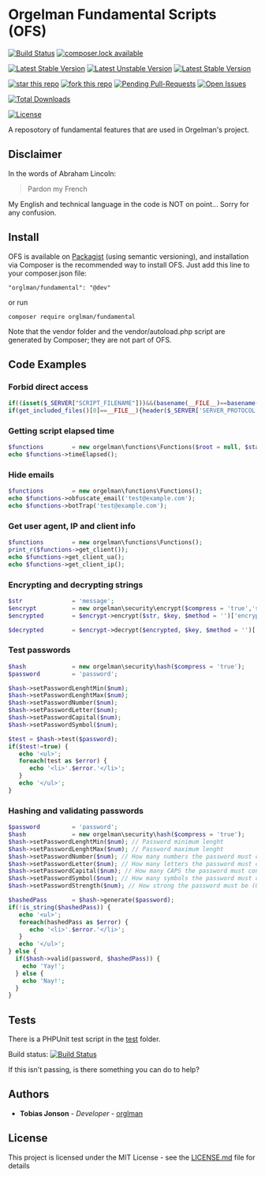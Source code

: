 # Orgelman Fundamental Scripts (OFS)
[![Build Status](https://travis-ci.org/orglman/fundamental.svg)](https://travis-ci.org/orglman/fundamental)
[![composer.lock available](https://poser.pugx.org/orglman/fundamental/composerlock)](https://packagist.org/packages/orglman/fundamental)

[![Latest Stable Version](https://poser.pugx.org/orglman/fundamental/v/stable.svg)](https://packagist.org/packages/orglman/fundamental)
[![Latest Unstable Version](https://poser.pugx.org/orglman/fundamental/v/unstable.svg)](https://packagist.org/packages/orglman/fundamental)
[![Latest Stable Version](https://img.shields.io/github/tag/orglman/fundamental.svg)](https://packagist.org/packages/orglman/fundamental)

[![star this repo](http://githubbadges.com/star.svg?user=orglman&repo=fundamental&style=flat)](https://github.com/orglman/fundamental)
[![fork this repo](http://githubbadges.com/fork.svg?user=orglman&repo=fundamental&style=flat)](https://github.com/orglman/fundamental/fork)
[![Pending Pull-Requests](http://githubbadges.herokuapp.com/orglman/fundamental/pulls.svg?style=flat)](https://github.com/orglman/fundamental/pulls)
[![Open Issues](http://githubbadges.herokuapp.com/orglman/fundamental/issues.svg?style=flat)](https://github.com/orglman/fundamental/issues)

[![Total Downloads](https://poser.pugx.org/orglman/fundamental/downloads)](https://packagist.org/packages/orglman/fundamental)

[![License](https://poser.pugx.org/orglman/fundamental/license.svg)](https://packagist.org/packages/orglman/fundamental)

A reposotory of fundamental features that are used in Orgelman's project.

## Disclaimer
In the words of Abraham Lincoln:
> Pardon my French

My English and technical language in the code is NOT on point... Sorry for any confusion.

## Install
OFS is available on [Packagist](https://packagist.org/packages/orglman/fundamental) (using semantic versioning), and installation via Composer is the recommended way to install OFS. Just add this line to your composer.json file:
```
"orglman/fundamental": "@dev"
```
or run
```
composer require orglman/fundamental
```
Note that the vendor folder and the vendor/autoload.php script are generated by Composer; they are not part of OFS.

## Code Examples

### Forbid direct access
```php
if((isset($_SERVER["SCRIPT_FILENAME"]))&&(basename(__FILE__)==basename($_SERVER["SCRIPT_FILENAME"]))){header($_SERVER['SERVER_PROTOCOL'].' 401 Unauthorized',true,401);header('Status: '.'401 Unauthorized');header('Retry-After: 86400');die('<h1>401 Unauthorized</h1>');}
if(get_included_files()[0]==__FILE__){header($_SERVER['SERVER_PROTOCOL'].' 401 Unauthorized', true, 401);header('Status: '.'401 Unauthorized');header('Retry-After: 86400');die('<h1>401 Unauthorized</h1>');}
```
### Getting script elapsed time 
```php
$functions        = new orgelman\functions\Functions($root = null, $start = microtime(true));
echo $functions->timeElapsed();
```
### Hide emails
```php
$functions        = new orgelman\functions\Functions();
echo $functions->obfuscate_email('test@example.com');
echo $functions->botTrap('test@example.com');
```

### Get user agent, IP and client info 
```php
$functions        = new orgelman\functions\Functions();
print_r($functions->get_client());
echo $functions->get_client_ua();
echo $functions->get_client_ip();
```

### Encrypting and decrypting strings
```php
$str              = 'message';
$encrypt          = new orgelman\security\encrypt($compress = 'true','sha256');
$encrypted        = $encrypt->encrypt($str, $key, $method = '')['encrypted'];

$decrypted        = $encrypt->decrypt($encrypted, $key, $method = '')['decrypted'];
```

### Test passwords
```php
$hash             = new orgelman\security\hash($compress = 'true');
$password         = 'password';

$hash->setPasswordLenghtMin($num);
$hash->setPasswordLenghtMax($num);
$hash->setPasswordNumber($num);
$hash->setPasswordLetter($num);
$hash->setPasswordCapital($num);
$hash->setPasswordSymbol($num);

$test = $hash->test($password);
if($test!=true) {
   echo '<ul>';
   foreach(test as $error) {
      echo '<li>'.$error.'</li>';
   }
   echo '</ul>';
}
```
### Hashing and validating passwords
```php
$password         = 'password';
$hash             = new orgelman\security\hash($compress = 'true');
$hash->setPasswordLenghtMin($num); // Password minimum lenght
$hash->setPasswordLenghtMax($num); // Password maximum lenght
$hash->setPasswordNumber($num); // How many numbers the password must contain
$hash->setPasswordLetter($num); // How many letters the password must contain
$hash->setPasswordCapital($num); // How many CAPS the password must contain
$hash->setPasswordSymbol($num); // How many symbols the password must contain
$hash->setPasswordStrength($num); // How strong the password must be (0-4)

$hashedPass       = $hash->generate($password);
if(!is_string($hashedPass)) {
   echo '<ul>';
   foreach(hashedPass as $error) {
      echo '<li>'.$error.'</li>';
   }
   echo '</ul>';
} else {
  if($hash->valid(password, $hashedPass)) {
    echo 'Yay!';
  } else {
    echo 'Nay!';
  }
}
```
## Tests
There is a PHPUnit test script in the [test](https://github.com/orglman/fundamental/tree/master/test/) folder.

Build status: [![Build Status](https://travis-ci.org/orglman/fundamental.svg)](https://travis-ci.org/orglman/fundamental)

If this isn't passing, is there something you can do to help?

## Authors

* **Tobias Jonson** - *Developer* - [orglman](https://github.com/orglman)

## License

This project is licensed under the MIT License - see the [LICENSE.md](LICENSE.md) file for details
